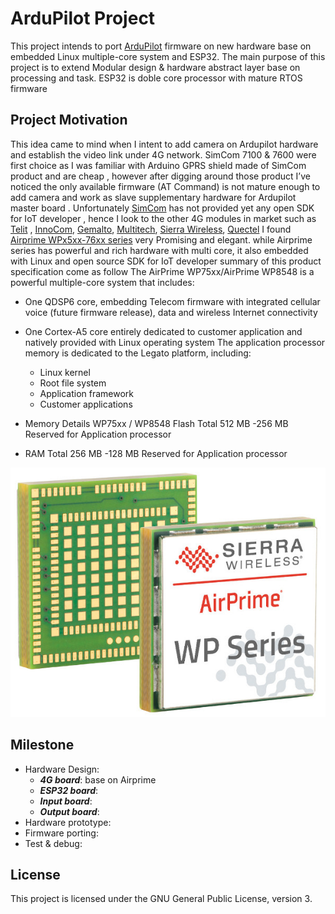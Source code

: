 # ArduPilot Project
This project intends to port [ArduPilot](https://github.com/ArduPilot/ardupilot) firmware on new hardware base on embedded Linux multiple-core system and ESP32.
The main purpose of this project is to extend Modular design & hardware abstract layer base on processing and task.
ESP32 is doble core processor with mature RTOS firmware 

## Project Motivation ##
This idea came to mind when I intent to add camera on Ardupilot hardware and establish the video link under 4G network. 
SimCom 7100 & 7600 were first choice as I was familiar with Arduino GPRS shield made of SimCom product and are cheap , 
however after digging around those product I’ve noticed  the only available firmware (AT Command) is not mature enough to add camera and work as slave supplementary hardware for Ardupilot master board .
Unfortunately [SimCom]() has not provided yet any open SDK for IoT developer , hence I look to the other 4G modules in market such as [Telit]( https://www.telit.com)  , [InnoCom]( https://www.innocomm.com), [Gemalto]( https://www.gemalto.com), [Multitech]( https://www.multitech.com/), [Sierra Wireless]( https://www.sierrawireless.com), [Quectel]( https://www.quectel.com)
I found [Airprime WPx5xx-76xx series](https://source.sierrawireless.com/devices/wp-series/wp7502/) very Promising and elegant. 
while Airprime series has powerful and rich hardware with multi core, it also  embedded with Linux and open source SDK  for IoT developer 
summary of this product specification  come as follow
The AirPrime WP75xx/AirPrime WP8548 is a powerful multiple-core system that includes:
- One QDSP6 core, embedding Telecom firmware with integrated cellular voice (future firmware release), data and wireless Internet connectivity
- One Cortex-A5 core entirely dedicated to customer application and natively provided with Linux operating system
The application processor memory is dedicated to the Legato platform, including:
    - Linux kernel
    - Root file system
    - Application framework
    - Customer applications

- Memory Details WP75xx / WP8548
Flash Total 512 MB
    -256 MB Reserved for Application processor 
- RAM Total 256 MB
    -128 MB Reserved for Application processor 

![Pin Functions](Resources/Images/sierrawireless.jpg)

## Milestone ##
- Hardware Design:
  - ***4G board***: base on Airprime
  - ***ESP32 board***:   
  - ***Input board***:   
  - ***Output board***:   
- Hardware prototype:  
- Firmware porting: 
- Test & debug: 

## License ##

This project is licensed under the GNU General Public License, version 3.
